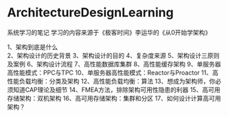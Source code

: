# ArchitectureDesignLearning
系统学习的笔记
学习的内容来源于《极客时间》李运华的《从0开始学架构》


1、架构到底是什么	
2、架构设计的历史背景
3、架构设计的目的
4、复杂度来源
5、架构设计三原则及案例
6、架构设计流程
7、高性能数据库集群
8、高性能缓存架构
9、单服务器高性能模式：PPC与TPC
10、单服务器高性能模式：Reactor与Proactor
11、高性能负载均衡：分类及架构
12、高性能负载均衡：算法
13、想成为架构师，你必须知道CAP理论及细节
14、FMEA方法，排除架构可用性隐患的利器
15、高可用存储架构：双机架构	
16、高可用存储架构：集群和分区
17、如何设计计算高可用架构？
